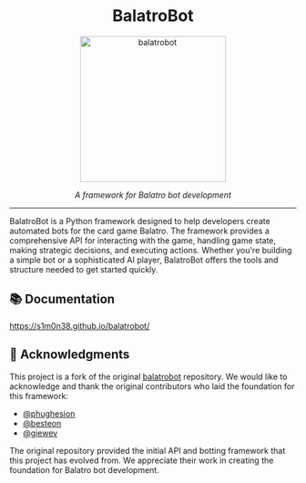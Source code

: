 <div align="center">
  <h1>BalatroBot</h1>
  <img src="https://github.com/user-attachments/assets/514f85ab-485d-48f5-80fc-721eafad5192" alt="balatrobot" width="256" height="256">
  <p><em>A framework for Balatro bot development</em></p>
</div>

---

BalatroBot is a Python framework designed to help developers create automated bots for the card game Balatro. The framework provides a comprehensive API for interacting with the game, handling game state, making strategic decisions, and executing actions. Whether you're building a simple bot or a sophisticated AI player, BalatroBot offers the tools and structure needed to get started quickly.

## 📚 Documentation

https://s1m0n38.github.io/balatrobot/

## 🙏 Acknowledgments

This project is a fork of the original [balatrobot](https://github.com/besteon/balatrobot) repository. We would like to acknowledge and thank the original contributors who laid the foundation for this framework:

- [@phughesion](https://github.com/phughesion)
- [@besteon](https://github.com/besteon)
- [@giewev](https://github.com/giewev)

The original repository provided the initial API and botting framework that this project has evolved from. We appreciate their work in creating the foundation for Balatro bot development.
